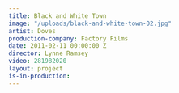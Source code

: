 ```yaml
---
title: Black and White Town
image: "/uploads/black-and-white-town-02.jpg"
artist: Doves
production-company: Factory Films
date: 2011-02-11 00:00:00 Z
director: Lynne Ramsey
video: 281982020
layout: project
is-in-production: 
---
```


